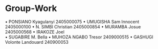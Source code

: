 # Group-Work

•	PONSIANO Kyagulanyi    		2405000075
•	UMUGISHA Sam Innocent    		2405000100
•	N. SIMBI Christian 			2405000854
•	MURAMBA Josue         			2405000568
•	IRAKOZE Joel				
•	SUGABIRE M. Bella
•	MUHOZA NGABO Tresor		2409000515
•	GASHUGI Volonte Landouard 	240900053
